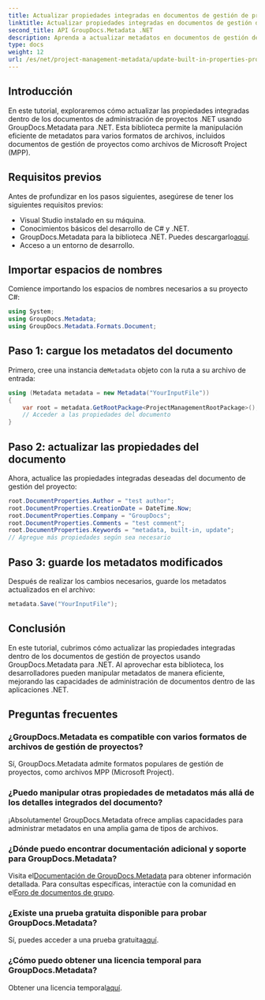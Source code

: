 ```yaml
---
title: Actualizar propiedades integradas en documentos de gestión de proyectos .NET
linktitle: Actualizar propiedades integradas en documentos de gestión de proyectos .NET
second_title: API GroupDocs.Metadata .NET
description: Aprenda a actualizar metadatos en documentos de gestión de proyectos .NET con GroupDocs.Metadata para .NET. Mejore la gestión documental de manera eficiente.
type: docs
weight: 12
url: /es/net/project-management-metadata/update-built-in-properties-project-management-documents/
---
```

## Introducción
En este tutorial, exploraremos cómo actualizar las propiedades integradas dentro de los documentos de administración de proyectos .NET usando GroupDocs.Metadata para .NET. Esta biblioteca permite la manipulación eficiente de metadatos para varios formatos de archivos, incluidos documentos de gestión de proyectos como archivos de Microsoft Project (MPP).
## Requisitos previos
Antes de profundizar en los pasos siguientes, asegúrese de tener los siguientes requisitos previos:
- Visual Studio instalado en su máquina.
- Conocimientos básicos del desarrollo de C# y .NET.
-  GroupDocs.Metadata para la biblioteca .NET. Puedes descargarlo[aquí](https://releases.groupdocs.com/metadata/net/).
- Acceso a un entorno de desarrollo.

## Importar espacios de nombres
Comience importando los espacios de nombres necesarios a su proyecto C#:
```csharp
using System;
using GroupDocs.Metadata;
using GroupDocs.Metadata.Formats.Document;
```
## Paso 1: cargue los metadatos del documento
 Primero, cree una instancia de`Metadata` objeto con la ruta a su archivo de entrada:
```csharp
using (Metadata metadata = new Metadata("YourInputFile"))
{
    var root = metadata.GetRootPackage<ProjectManagementRootPackage>();
    // Acceder a las propiedades del documento
}
```
## Paso 2: actualizar las propiedades del documento
Ahora, actualice las propiedades integradas deseadas del documento de gestión del proyecto:
```csharp
root.DocumentProperties.Author = "test author";
root.DocumentProperties.CreationDate = DateTime.Now;
root.DocumentProperties.Company = "GroupDocs";
root.DocumentProperties.Comments = "test comment";
root.DocumentProperties.Keywords = "metadata, built-in, update";
// Agregue más propiedades según sea necesario
```
## Paso 3: guarde los metadatos modificados
Después de realizar los cambios necesarios, guarde los metadatos actualizados en el archivo:
```csharp
metadata.Save("YourInputFile");
```

## Conclusión
En este tutorial, cubrimos cómo actualizar las propiedades integradas dentro de los documentos de gestión de proyectos usando GroupDocs.Metadata para .NET. Al aprovechar esta biblioteca, los desarrolladores pueden manipular metadatos de manera eficiente, mejorando las capacidades de administración de documentos dentro de las aplicaciones .NET.

## Preguntas frecuentes
### ¿GroupDocs.Metadata es compatible con varios formatos de archivos de gestión de proyectos?
Sí, GroupDocs.Metadata admite formatos populares de gestión de proyectos, como archivos MPP (Microsoft Project).
### ¿Puedo manipular otras propiedades de metadatos más allá de los detalles integrados del documento?
¡Absolutamente! GroupDocs.Metadata ofrece amplias capacidades para administrar metadatos en una amplia gama de tipos de archivos.
### ¿Dónde puedo encontrar documentación adicional y soporte para GroupDocs.Metadata?
 Visita el[Documentación de GroupDocs.Metadata](https://reference.groupdocs.com/metadata/net/) para obtener información detallada. Para consultas específicas, interactúe con la comunidad en el[Foro de documentos de grupo](https://forum.groupdocs.com/c/metadata/14).
### ¿Existe una prueba gratuita disponible para probar GroupDocs.Metadata?
 Sí, puedes acceder a una prueba gratuita[aquí](https://releases.groupdocs.com/).
### ¿Cómo puedo obtener una licencia temporal para GroupDocs.Metadata?
 Obtener una licencia temporal[aquí](https://purchase.groupdocs.com/temporary-license/).